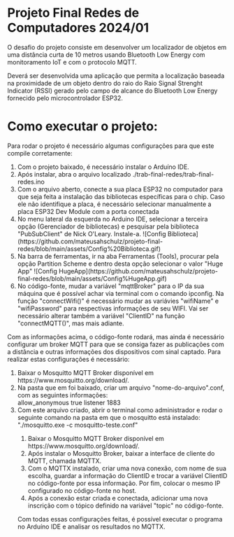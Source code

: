 # Projeto Final Redes de Computadores 2024/01

<p>
O desafio do projeto consiste em desenvolver um localizador de objetos em uma distância curta de
10 metros usando Bluetooth Low Energy com monitoramento IoT e com o protocolo MQTT.
</p>
<p>
Deverá ser desenvolvida uma aplicação que permita a localização baseada na proximidade de um
objeto dentro do raio do Raio Signal Strenght Indicator (RSSI) gerado pelo campo de alcance do
Bluetooth Low Energy fornecido pelo microcontrolador ESP32.
</p>

# Como executar o projeto:
Para rodar o projeto é necessário algumas configurações para que este compile corretamente:
<ol>
  <li>Com o projeto baixado, é necessário instalar o Arduíno IDE.</li>
  <li>Após instalar, abra o arquivo localizado ./trab-final-redes/trab-final-redes.ino</li>
  <li>Com o arquivo aberto, conecte a sua placa ESP32 no computador para que seja feita a instalação das bibliotecas específicas para o chip. Caso ele não identifique a placa, é necessário selecionar manualmente a placa ESP32 Dev Module com a porta conectada</li>
  <li>No menu lateral da esquerda no Arduino IDE, selecionar a terceira opção (Gerenciador de bibliotecas) e pesquisar pela biblioteca "PubSubClient" de Nick O'Leary. Instale-a.
      ![Config Biblioteca](https://github.com/mateusahschulz/projeto-final-redes/blob/main/assets/Config%20Biblioteca.gif)
  </li>
  <li>Na barra de ferramentas, ir na aba Ferramentas (Tools), procurar pela opção Partition Scheme e dentro desta opção selecionar o valor "Huge App"
      ![Config HugeApp](https://github.com/mateusahschulz/projeto-final-redes/blob/main/assets/Config%HugeApp.gif)
  </li>
  <li>No código-fonte, mudar a variável "mqttBroker" para o IP da sua máquina que é possível achar via terminal com o comando ipconfig. Na função "connectWifi()" é necessário mudar as variávies "wifiName" e "wifiPassword" para respectivas informações de seu WIFI. Vai ser necessário alterar também a variável "ClientID" na função "connectMQTT()", mas mais adiante.
  </li>
</ol>

Com as informações acima, o código-fonte rodará, mas ainda é necessário configurar um broker MQTT para que se consiga fazer as publicações com a distância e outras informações dos dispositivos com sinal captado.
Para realizar estas configurações é necessário:
<ol>
  <li>
    Baixar o Mosquitto MQTT Broker disponível em https://www.mosquitto.org/download/.
  </li>
  <li>Na pasta que em foi baixado, criar um arquivo "nome-do-arquivo".conf, com as seguintes informações:</li>
    allow_anonymous true
    listener 1883
  <li>Com este arquivo criado, abrir o terminal como administrador e rodar o seguinte comando na pasta em que o mosquitto está instalado: "./mosquitto.exe -c mosquitto-teste.conf"</li>
<ol>
  <li>
    Baixar o Mosquitto MQTT Broker disponível em https://www.mosquitto.org/download/.
  </li>
  <li>Após instalar o Mosquitto Broker, baixar a interface de cliente do MQTT, chamada MQTTX.</li>
  <li>Com o MQTTX instalado, criar uma nova conexão, com nome de sua escolha, guardar a informação do ClientID e trocar a variável ClientID no código-fonte por essa informação. Por fim, colocar o mesmo IP configurado no código-fonte no host.</li>
  <li>Após a conexão estar criada e conectada, adicionar uma nova inscrição com o tópico definido na variável "topic" no código-fonte.</li>
</ol>
<p>Com todas essas configurações feitas, é possível executar o programa no Arduíno IDE e analisar os resultados no MQTTX.</p>
